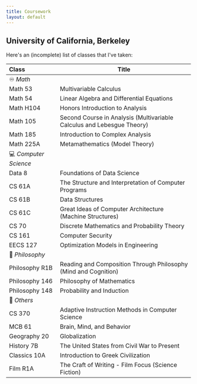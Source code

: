 ```yaml
---
title: Coursework
layout: default
---
```


## University of California, Berkeley

Here's an (incomplete) list of classes that I've taken:

| Class                  | Title                                                                  |
| :--------------------- | ---------------------------------------------------------------------- |
| ♾️ _Math_             |                                                                        |
| Math 53                | Multivariable Calculus                                                 |
| Math 54                | Linear Algebra and Differential Equations                              |
| Math H104              | Honors Introduction to Analysis                                        |
| Math 105               | Second Course in Analysis (Multivariable Calculus and Lebesgue Theory) |
| Math 185               | Introduction to Complex Analysis                                       |
| Math 225A              | Metamathematics (Model Theory)                                         |
| 💻 _Computer Science_ |                                                                        |
| Data 8                 | Foundations of Data Science                                            |
| CS 61A                 | The Structure and Interpretation of Computer Programs                  |
| CS 61B                 | Data Structures                                                        |
| CS 61C                 | Great Ideas of Computer Architecture (Machine Structures)              |
| CS 70                  | Discrete Mathematics and Probability Theory                            |
| CS 161                 | Computer Security                                                      |
| EECS 127               | Optimization Models in Engineering                                     |
| 🤔 _Philosophy_       |                                                                        |
| Philosophy R1B         | Reading and Composition Through Philosophy (Mind and Cognition)        |
| Philosophy 146         | Philosophy of Mathematics                                              |
| Philosophy 148         | Probability and Induction                                              |
| 🧬 _Others_           |                                                                        |
| CS 370                 | Adaptive Instruction Methods in Computer Science                       |
| MCB 61                 | Brain, Mind, and Behavior                                              |
| Geography 20           | Globalization                                                          |
| History 7B             | The United States from Civil War to Present                            |
| Classics 10A           | Introduction to Greek Civilization                                     |
| Film R1A               | The Craft of Writing - Film Focus (Science Fiction)                    |
